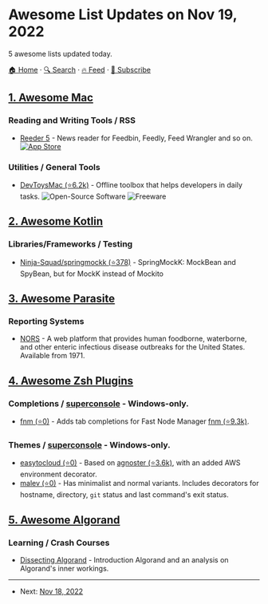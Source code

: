 # Awesome List Updates on Nov 19, 2022

5 awesome lists updated today.

[🏠 Home](/README.md) · [🔍 Search](https://www.trackawesomelist.com/search/) · [🔥 Feed](https://www.trackawesomelist.com/rss.xml) · [📮 Subscribe](https://trackawesomelist.us17.list-manage.com/subscribe?u=d2f0117aa829c83a63ec63c2f&id=36a103854c)



## [1. Awesome Mac](/content/jaywcjlove/awesome-mac/README.md)

### Reading and Writing Tools / RSS

*   [Reeder 5](http://reederapp.com) - News reader for Feedbin, Feedly, Feed Wrangler and so on. [![App Store](https://jaywcjlove.github.io/sb/ico/min-app-store.svg "App Store Software")](https://apps.apple.com/pl/app/reeder-5/id1529448980?mt=12)

### Utilities / General Tools

*   [DevToysMac (⭐6.2k)](https://github.com/ObuchiYuki/DevToysMac) - Offline toolbox that helps developers in daily tasks. ![Open-Source Software](https://jaywcjlove.github.io/sb/ico/min-oss.svg "Open Source Software") ![Freeware](https://jaywcjlove.github.io/sb/ico/min-free.svg "Freeware")

## [2. Awesome Kotlin](/content/KotlinBy/awesome-kotlin/README.md)

### Libraries/Frameworks / Testing

*   [Ninja-Squad/springmockk (⭐378)](https://github.com/Ninja-Squad/springmockk) - SpringMockK: MockBean and SpyBean, but for MockK instead of Mockito

## [3. Awesome Parasite](/content/ecohealthalliance/awesome-parasite/README.md)

### Reporting Systems

*   [NORS](https://wwwn.cdc.gov/norsdashboard/) - A web platform that provides human foodborne, waterborne, and other enteric infectious disease outbreaks  for the United States. Available from 1971.

## [4. Awesome Zsh Plugins](/content/unixorn/awesome-zsh-plugins/README.md)

### Completions / [superconsole](https://github.com/alexchmykhalo/superconsole)   \- Windows-only.

*   [fnm (⭐0)](https://github.com/zap-zsh/fnm) - Adds tab completions for Fast Node Manager [fnm (⭐9.3k)](https://github.com/Schniz/fnm).

### Themes / [superconsole](https://github.com/alexchmykhalo/superconsole)   \- Windows-only.

*   [easytocloud (⭐0)](https://github.com/easytocloud/oh-my-easytocloud) - Based on [agnoster (⭐3.6k)](https://github.com/agnoster/agnoster-zsh-theme), with an added AWS environment decorator.
*   [malev (⭐0)](https://github.com/mvinan/malev-zsh-theme) - Has minimalist and normal variants. Includes decorators for hostname, directory, `git` status and last command's exit status.

## [5. Awesome Algorand](/content/aorumbayev/awesome-algorand/README.md)

### Learning / Crash Courses

*   [Dissecting Algorand](https://medium.com/coinmonks/dissecting-algorand-e962f48f8c72) - Introduction Algorand and an analysis on Algorand's inner workings.

---

- Next: [Nov 18, 2022](/content/2022/11/18/README.md)